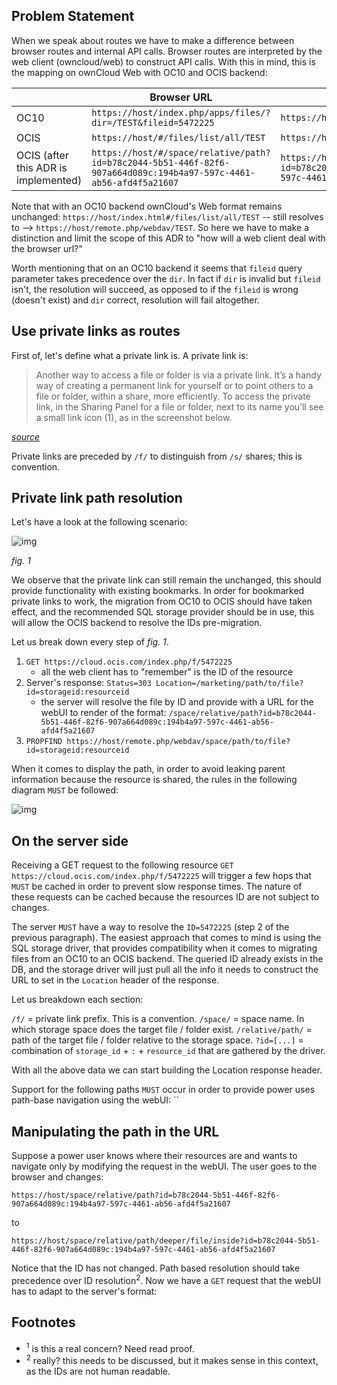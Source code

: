 ## Problem Statement

When we speak about routes we have to make a difference between browser routes and internal API calls. Browser routes are interpreted by the web client (owncloud/web) to construct API calls. With this in mind, this is the mapping on ownCloud Web with OC10 and OCIS backend:

|      | Browser URL                                                                                                                                                                 | Internal Resolution                                                                                                                         |
|------|-----------------------------------------------------------------------------------------------------------------------------------------------------------------------------|---------------------------------------------------------------------------------------------------------------------------------------------|
| OC10 | `https://host/index.php/apps/files/?dir=/TEST&fileid=5472225`                                                                                                                 | `https://host/remote.php/dav/files/aunger/TEST`                                                                                              |
| OCIS | `https://host/#/files/list/all/TEST`                                                                                                                                         | `https://host/remote.php/webdav/TEST`                                                                                                       |
| OCIS (after this ADR is implemented) | `https://host/#/space/relative/path?id=b78c2044-5b51-446f-82f6-907a664d089c:194b4a97-597c-4461-ab56-afd4f5a21607`                           | `https://host/remote.php/webdav/space/relative/path?id=b78c2044-5b51-446f-82f6-907a664d089c:194b4a97-597c-4461-ab56-afd4f5a21607`           |

Note that with an OC10 backend ownCloud's Web format remains unchanged: `https://host/index.html#/files/list/all/TEST` -- still resolves to --> `https://host/remote.php/webdav/TEST`. So here we have to make a distinction and limit the scope of this ADR to "how will a web client deal with the browser url?"

Worth mentioning that on an OC10 backend it seems that `fileid` query parameter takes precedence over the `dir`. In fact if `dir` is invalid but `fileid` isn't, the resolution will succeed, as opposed to if the `fileid` is wrong (doesn't exist) and `dir` correct, resolution will fail altogether.

## Use private links as routes

First of, let's define what a private link is. A private link is:

> Another way to access a file or folder is via a private link. It’s a handy way of creating a permanent link for yourself or to point others to a file or folder, within a share, more efficiently. To access the private link, in the Sharing Panel for a file or folder, next to its name you’ll see a small link icon (1), as in the screenshot below.

_[source](https://doc.owncloud.com/server/user_manual/files/webgui/sharing.html#using-private-links)_

Private links are preceded by `/f/` to distinguish from `/s/` shares; this is convention.

## Private link path resolution

Let's have a look at the following scenario:

![img](https://i.imgur.com/hy0gSpB.jpeg)

_fig. 1_

We observe that the private link can still remain the unchanged, this should provide functionality with existing bookmarks. In order for bookmarked private links to work, the migration from OC10 to OCIS should have taken effect, and the recommended SQL storage provider should be in use, this will allow the OCIS backend to resolve the IDs pre-migration.

Let us break down every step of _fig. 1_.

1. `GET https://cloud.ocis.com/index.php/f/5472225`
    - all the web client has to "remember" is the ID of the resource
2. Server's response: `Status=303 Location=/marketing/path/to/file?id=storageid:resourceid`
    - the server will resolve the file by ID and provide with a URL for the webUI to render of the format: `/space/relative/path?id=b78c2044-5b51-446f-82f6-907a664d089c:194b4a97-597c-4461-ab56-afd4f5a21607`
3. `PROPFIND https://host/remote.php/webdav/space/path/to/file?id=storageid:resourceid`

When it comes to display the path, in order to avoid leaking parent information because the resource is shared, the rules in the following diagram `MUST` be followed:

 ![img](https://i.imgur.com/bE4xymv.png)

## On the server side

Receiving a GET request to the following resource `GET https://cloud.ocis.com/index.php/f/5472225` will trigger a few hops that `MUST` be cached in order to prevent slow response times. The nature of these requests can be cached because the resources ID are not subject to changes.

The server `MUST` have a way to resolve the `ID=5472225` (step 2 of the previous paragraph). The easiest approach that comes to mind is using the SQL storage driver, that provides compatibility when it comes to migrating files from an OC10 to an OCIS backend. The queried ID already exists in the DB, and the storage driver will just pull all the info it needs to construct the URL to set in the `Location` header of the response.

Let us breakdown each section:

`/f/` = private link prefix. This is a convention.
`/space/` = space name. In which storage space does the target file / folder exist.
`/relative/path/` = path of the target file / folder relative to the storage space.
`?id=[...]` = combination of `storage_id` + `:` + `resource_id` that are gathered by the driver.

With all the above data we can start building the Location response header.

Support for the following paths `MUST` occur in order to provide power uses path-base navigation using the webUI: ``

## Manipulating the path in the URL

Suppose a power user knows where their resources are and wants to navigate only by modifying the request in the webUI. The user goes to the browser and changes:

`https://host/space/relative/path?id=b78c2044-5b51-446f-82f6-907a664d089c:194b4a97-597c-4461-ab56-afd4f5a21607`

to

`https://host/space/relative/path/deeper/file/inside?id=b78c2044-5b51-446f-82f6-907a664d089c:194b4a97-597c-4461-ab56-afd4f5a21607`

Notice that the ID has not changed. Path based resolution should take precedence over ID resolution<sup>2</sup>. Now we have a `GET` request that the webUI has to adapt to the server's format:



## Footnotes

- <sup>1</sup> is this a real concern? Need read proof.
- <sup>2</sup> really? this needs to be discussed, but it makes sense in this context, as the IDs are not human readable.
